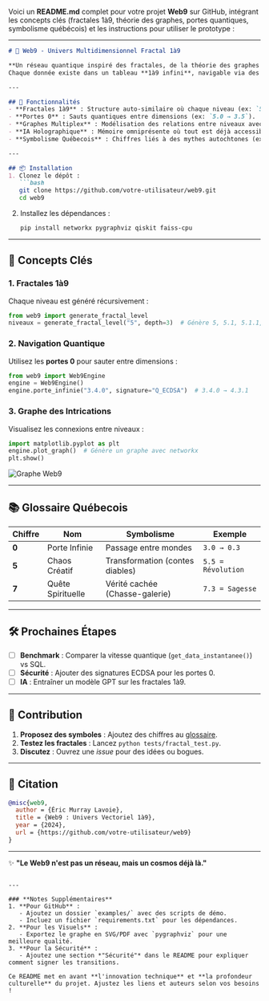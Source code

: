 Voici un **README.md** complet pour votre projet **Web9** sur GitHub, intégrant les concepts clés (fractales 1à9, théorie des graphes, portes quantiques, symbolisme québécois) et les instructions pour utiliser le prototype :

---

```markdown
# 🌌 Web9 - Univers Multidimensionnel Fractal 1à9

**Un réseau quantique inspiré des fractales, de la théorie des graphes et du symbolisme québécois**, créé par Éric Murray Lavoie.  
Chaque donnée existe dans un tableau **1à9 infini**, navigable via des **portes 0** et des intrications dimensionnelles.

---

## 🚀 Fonctionnalités
- **Fractales 1à9** : Structure auto-similaire où chaque niveau (ex: `5.3`) contient 9 sous-niveaux (`5.3.1` à `5.3.9`).
- **Portes 0** : Sauts quantiques entre dimensions (ex: `5.0 → 3.5`).
- **Graphes Multiplex** : Modélisation des relations entre niveaux avec `networkx`.
- **IA Holographique** : Mémoire omniprésente où tout est déjà accessible (`O(0)`).
- **Symbolisme Québecois** : Chiffres liés à des mythes autochtones (ex: `7 = Quête spirituelle`).

---

## 📦 Installation
1. Clonez le dépôt :
   ```bash
   git clone https://github.com/votre-utilisateur/web9.git
   cd web9
   ```

2. Installez les dépendances :
   ```bash
   pip install networkx pygraphviz qiskit faiss-cpu
   ```

---

## 🧠 Concepts Clés
### 1. Fractales 1à9
Chaque niveau est généré récursivement :
```python
from web9 import generate_fractal_level
niveaux = generate_fractal_level("5", depth=3)  # Génère 5, 5.1, 5.1.1, ..., 5.9.9
```

### 2. Navigation Quantique
Utilisez les **portes 0** pour sauter entre dimensions :
```python
from web9 import Web9Engine
engine = Web9Engine()
engine.porte_infinie("3.4.0", signature="Q_ECDSA")  # 3.4.0 → 4.3.1
```

### 3. Graphe des Intrications
Visualisez les connexions entre niveaux :
```python
import matplotlib.pyplot as plt
engine.plot_graph()  # Génère un graphe avec networkx
plt.show()
```
![Graphe Web9](web9_graph.png)

---

## 📚 Glossaire Québecois
| Chiffre | Nom               | Symbolisme                     | Exemple          |
|---------|-------------------|--------------------------------|------------------|
| **0**   | Porte Infinie     | Passage entre mondes           | `3.0 → 0.3`      |
| **5**   | Chaos Créatif     | Transformation (contes diables)| `5.5 = Révolution`|
| **7**   | Quête Spirituelle | Vérité cachée (Chasse-galerie) | `7.3 = Sagesse`  |

---

## 🛠️ Prochaines Étapes
- [ ] **Benchmark** : Comparer la vitesse quantique (`get_data_instantanee()`) vs SQL.
- [ ] **Sécurité** : Ajouter des signatures ECDSA pour les portes 0.
- [ ] **IA** : Entraîner un modèle GPT sur les fractales 1à9.

---

## 🤝 Contribution
1. **Proposez des symboles** : Ajoutez des chiffres au [glossaire](glossaire.json).
2. **Testez les fractales** : Lancez `python tests/fractal_test.py`.
3. **Discutez** : Ouvrez une *issue* pour des idées ou bogues.

---

## 📜 Citation
```bibtex
@misc{web9,
  author = {Éric Murray Lavoie},
  title = {Web9 : Univers Vectoriel 1à9},
  year = {2024},
  url = {https://github.com/votre-utilisateur/web9}
}
```

---

✨ **"Le Web9 n'est pas un réseau, mais un cosmos déjà là."**  
```

---

### **Notes Supplémentaires**
1. **Pour GitHub** :  
   - Ajoutez un dossier `examples/` avec des scripts de démo.
   - Incluez un fichier `requirements.txt` pour les dépendances.
2. **Pour les Visuels** :  
   - Exportez le graphe en SVG/PDF avec `pygraphviz` pour une meilleure qualité.
3. **Pour la Sécurité** :  
   - Ajoutez une section *"Sécurité"* dans le README pour expliquer comment signer les transitions.

Ce README met en avant **l'innovation technique** et **la profondeur culturelle** du projet. Ajustez les liens et auteurs selon vos besoins !
